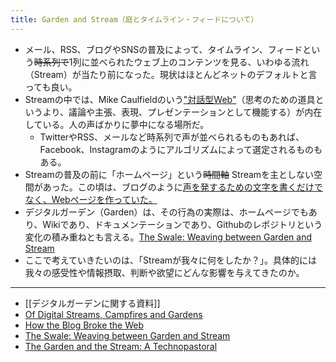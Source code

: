 ```yaml
---
title: Garden and Stream（庭とタイムライン・フィードについて）
---
```

- メール、RSS、ブログやSNSの普及によって、タイムライン、フィードという~~時系列で~~1列に並べられたウェブ上のコンテンツを見る、いわゆる流れ（Stream）が当たり前になった。現状はほとんどネットのデフォルトと言っても良い。
- Streamの中では、Mike Caulfieldのいう["対話型Web"](https://hapgood.us/2015/10/17/the-garden-and-the-stream-a-technopastoral/)（思考のための道具というより、議論や主張、表現、プレゼンテーションとして機能する）が内在している。人の声ばかりに夢中になる場所だ。
    - TwitterやRSS、メールなど時系列で声が並べられるものもあれば、Facebook、Instagramのようにアルゴリズムによって選定されるものもある。
- Streamの普及の前に「ホームページ」という~~時間軸~~ Streamを主としない空間があった。この頃は、ブログのように[声を発するための文字を書くだけでなく、Webページを作っていた。](https://stackingthebricks.com/how-blogs-broke-the-web/)
- デジタルガーデン（Garden）は、その行為の実際は、ホームページでもあり、Wikiであり、ドキュメンテーションであり、Githubのレポジトリという変化の積み重ねとも言える。[The Swale: Weaving between Garden and Stream](https://bonkerfield.org/2020/05/swale-garden-stream/)
- ここで考えていきたいのは、「Streamが我々に何をしたか？」。具体的には我々の感受性や情報摂取、判断や欲望にどんな影響を与えてきたのか。

----
- [[デジタルガーデンに関する資料]]
- [Of Digital Streams, Campfires and Gardens](https://tomcritchlow.com/2018/10/10/of-gardens-and-wikis/)
- [How the Blog Broke the Web](https://stackingthebricks.com/how-blogs-broke-the-web/)
- [The Swale: Weaving between Garden and Stream](https://bonkerfield.org/2020/05/swale-garden-stream/)
- [The Garden and the Stream: A Technopastoral](https://hapgood.us/2015/10/17/the-garden-and-the-stream-a-technopastoral/)